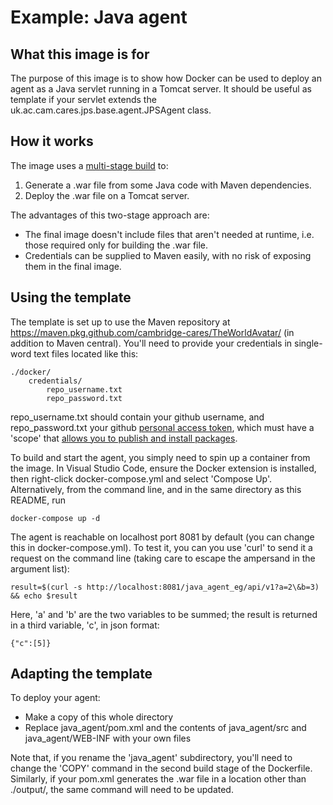 # Example: Java agent

## What this image is for

The purpose of this image is to show how Docker can be used to deploy an agent as a Java servlet running in a Tomcat server.
It should be useful as template if your servlet extends the uk.ac.cam.cares.jps.base.agent.JPSAgent class.

## How it works

The image uses a [multi-stage build](https://docs.docker.com/develop/develop-images/multistage-build) to:

  1. Generate a .war file from some Java code with Maven dependencies.
  2. Deploy the .war file on a Tomcat server.

The advantages of this two-stage approach are:
  * The final image doesn't include files that aren't needed at runtime, i.e. those required only for building the .war file.
  * Credentials can be supplied to Maven easily, with no risk of exposing them in the final image.

## Using the template

The template is set up to use the Maven repository at https://maven.pkg.github.com/cambridge-cares/TheWorldAvatar/ (in addition to Maven central).
You'll need to provide  your credentials in single-word text files located like this:
```
./docker/
    credentials/
        repo_username.txt
        repo_password.txt
```

repo_username.txt should contain your github username, and repo_password.txt your github [personal access token](https://docs.github.com/en/github/authenticating-to-github/creating-a-personal-access-token), which must have a 'scope' that [allows you to publish and install packages](https://docs.github.com/en/packages/working-with-a-github-packages-registry/working-with-the-apache-maven-registry#authenticating-to-github-packages).

To build and start the agent, you simply need to spin up a container from the image.
In Visual Studio Code, ensure the Docker extension is installed, then right-click docker-compose.yml and select 'Compose Up'.
Alternatively, from the command line, and in the same directory as this README, run

```
docker-compose up -d
```

The agent is reachable on localhost port 8081 by default (you can change this in docker-compose.yml).
To test it, you can you use 'curl' to send it a request on the command line (taking care to escape the ampersand in the argument list):

```
result=$(curl -s http://localhost:8081/java_agent_eg/api/v1?a=2\&b=3) && echo $result
```

Here, 'a' and 'b' are the two variables to be summed; the result is returned in a third variable, 'c', in json format:

```
{"c":[5]}
```

## Adapting the template

To deploy your agent:

* Make a copy of this whole directory
* Replace java_agent/pom.xml and the contents of java_agent/src and java_agent/WEB-INF with your own files

Note that, if you rename the 'java_agent' subdirectory, you'll need to change the 'COPY' command in the second build stage of the Dockerfile.
Similarly, if your pom.xml generates the .war file in a location other than ./output/, the same command will need to be updated.